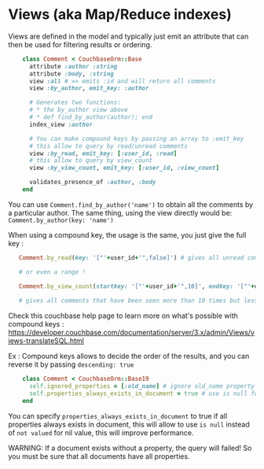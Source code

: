 # Views (aka Map/Reduce indexes)

Views are defined in the model and typically just emit an attribute that
can then be used for filtering results or ordering.

```ruby
    class Comment < CouchbaseOrm::Base
      attribute :author :string
      attribute :body, :string
      view :all # => emits :id and will return all comments
      view :by_author, emit_key: :author

      # Generates two functions:
      # * the by_author view above
      # * def find_by_author(author); end
      index_view :author

      # You can make compound keys by passing an array to :emit_key
      # this allow to query by read/unread comments
      view :by_read, emit_key: [:user_id, :read]
      # this allow to query by view_count
      view :by_view_count, emit_key: [:user_id, :view_count]

      validates_presence_of :author, :body
    end
```

You can use `Comment.find_by_author('name')` to obtain all the comments by
a particular author. The same thing, using the view directly would be:
`Comment.by_author(key: 'name')`

When using a compound key, the usage is the same, you just give the full key :

```ruby
   Comment.by_read(key: '["'+user_id+'",false]') # gives all unread comments for one particular user

   # or even a range !

   Comment.by_view_count(startkey: '["'+user_id+'",10]', endkey: '["'+user_id+'",20]') 
   
   # gives all comments that have been seen more than 10 times but less than 20
```
Check this couchbase help page to learn more on what's possible with compound keys : <https://developer.couchbase.com/documentation/server/3.x/admin/Views/views-translateSQL.html>

Ex : Compound keys allows to decide the order of the results, and you can reverse it by passing `descending: true`

```ruby
    class Comment < CouchbaseOrm::Base19
      self.ignored_properties = [:old_name] # ignore old_name property in the model
      self.properties_always_exists_in_document = true # use is null for nil value instead of not valued for performance purpose, only possible if all properties always exists in document
    end
```      
You can specify `properties_always_exists_in_document` to true if all properties always exists in document, this will allow to use `is null` instead of `not valued` for nil value, this will improve performance. 

WARNING: If a document exists without a property, the query will failed! So you must be sure that all documents have all properties.